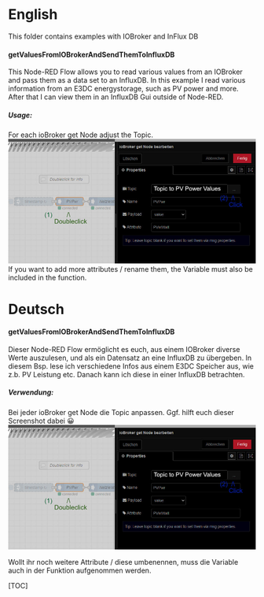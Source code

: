 # English

This folder contains examples with IOBroker and InFlux DB

#### getValuesFromIOBrokerAndSendThemToInfluxDB

This Node-RED Flow allows you to read various values from an IOBroker and pass them as a data set to an InfluxDB. In this example I read various information from an E3DC energystorage, such as PV power and more. After that I can view them in an InfluxDB Gui outside of Node-RED.
##### Usage:
For each ioBroker get Node adjust the Topic. [![Where to click to change Topic](https://raw.githubusercontent.com/stilicrafter/NodeRed-Example-Template-Flow/main/Pictures/Influx-IOBroker/SelectTopic1.jpg "Where to click to change Topic")](https://raw.githubusercontent.com/stilicrafter/NodeRed-Example-Template-Flow/main/Pictures/Influx-IOBroker/SelectTopic1.jpg "Where to click to change Topic")
If you want to add more attributes / rename them, the Variable must also be included in the function.

# Deutsch



#### getValuesFromIOBrokerAndSendThemToInfluxDB

Dieser Node-RED Flow ermöglicht es euch, aus einem IOBroker diverse Werte auszulesen, und als ein Datensatz an eine InfluxDB zu übergeben. In diesem Bsp. lese ich verschiedene Infos aus einem E3DC Speicher aus, wie z.b. PV Leistung etc. Danach kann ich diese in einer InfluxDB betrachten.
##### Verwendung:
Bei jeder ioBroker get Node die Topic anpassen.  Ggf. hilft euch dieser Screenshot dabei 😀 [![Where to click to change Topic](https://raw.githubusercontent.com/stilicrafter/NodeRed-Example-Template-Flow/main/Pictures/Influx-IOBroker/SelectTopic1.jpg "Where to click to change Topic")](https://raw.githubusercontent.com/stilicrafter/NodeRed-Example-Template-Flow/main/Pictures/Influx-IOBroker/SelectTopic1.jpg "Where to click to change Topic") 

Wollt ihr noch weitere Attribute / diese umbenennen, muss die Variable auch in der Funktion aufgenommen werden.




[TOC]

